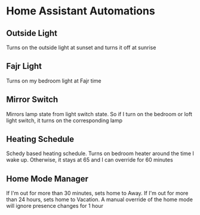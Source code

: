 # Home Assistant Automations

## Outside Light
Turns on the outside light at sunset and turns it off at sunrise

## Fajr Light
Turns on my bedroom light at Fajr time

## Mirror Switch
Mirrors lamp state from light switch state. So if I turn on the bedroom or loft light switch, it turns on the corresponding lamp

## Heating Schedule
Schedy based heating schedule. Turns on bedroom heater around the time I wake up. Otherwise, it stays at 65 and I
can override for 60 minutes

## Home Mode Manager
If I'm out for more than 30 minutes, sets home to Away. If I'm out for more than 24 hours, sets home to Vacation. A 
manual override of the home mode will ignore presence changes for 1 hour